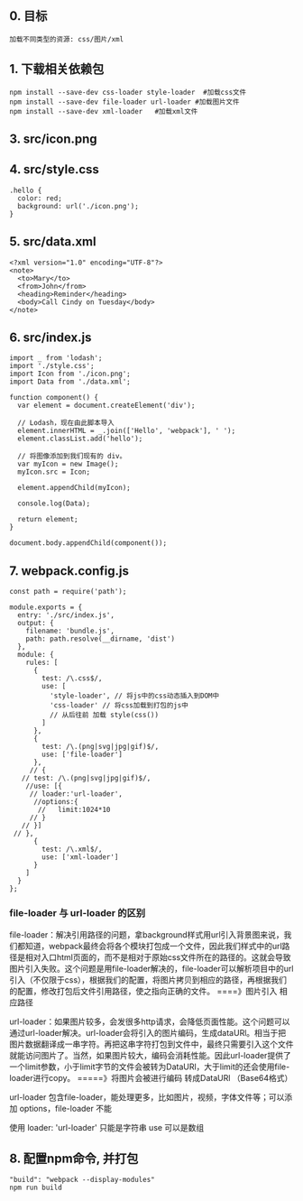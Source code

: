 ## 0. 目标
    加载不同类型的资源: css/图片/xml

## 1. 下载相关依赖包
    npm install --save-dev css-loader style-loader  #加载css文件
    npm install --save-dev file-loader url-loader #加载图片文件
    npm install --save-dev xml-loader   #加载xml文件

## 3. src/icon.png

## 4. src/style.css
    .hello {
      color: red;
      background: url('./icon.png');
    }

## 5. src/data.xml
	<?xml version="1.0" encoding="UTF-8"?>
	<note>
	  <to>Mary</to>
	  <from>John</from>
	  <heading>Reminder</heading>
	  <body>Call Cindy on Tuesday</body>
	</note>

## 6. src/index.js
	import _ from 'lodash';
    import './style.css';
    import Icon from './icon.png';
    import Data from './data.xml';
    
    function component() {
      var element = document.createElement('div');
    
      // Lodash，现在由此脚本导入
      element.innerHTML = _.join(['Hello', 'webpack'], ' ');
      element.classList.add('hello');
    
      // 将图像添加到我们现有的 div。
      var myIcon = new Image();
      myIcon.src = Icon;
    
      element.appendChild(myIcon);
    
      console.log(Data);
    
      return element;
    }
    
    document.body.appendChild(component());

## 7. webpack.config.js
	const path = require('path');
    
    module.exports = {
      entry: './src/index.js',
      output: {
        filename: 'bundle.js',
        path: path.resolve(__dirname, 'dist')
      },
      module: {
        rules: [
          {
            test: /\.css$/,
            use: [
              'style-loader', // 将js中的css动态插入到DOM中
              'css-loader' // 将css加载到打包的js中 
              // 从后往前 加载 style(css())
            ]
          },
          { 
            test: /\.(png|svg|jpg|gif)$/,
            use: ['file-loader']
          },
         // {
       // test: /\.(png|svg|jpg|gif)$/,
        //use: [{
         // loader:'url-loader',
          //options:{
           //   limit:1024*10
         // }
       // }]
     // },
          {
            test: /\.xml$/,
            use: ['xml-loader']
          }
        ]
      }
    };

### file-loader 与 url-loader 的区别
file-loader：解决引用路径的问题，拿background样式用url引入背景图来说，我们都知道，webpack最终会将各个模块打包成一个文件，因此我们样式中的url路径是相对入口html页面的，而不是相对于原始css文件所在的路径的。这就会导致图片引入失败。这个问题是用file-loader解决的，file-loader可以解析项目中的url引入（不仅限于css），根据我们的配置，将图片拷贝到相应的路径，再根据我们的配置，修改打包后文件引用路径，使之指向正确的文件。
====》图片引入 相应路径

url-loader：如果图片较多，会发很多http请求，会降低页面性能。这个问题可以通过url-loader解决。url-loader会将引入的图片编码，生成dataURl。相当于把图片数据翻译成一串字符。再把这串字符打包到文件中，最终只需要引入这个文件就能访问图片了。当然，如果图片较大，编码会消耗性能。因此url-loader提供了一个limit参数，小于limit字节的文件会被转为DataURl，大于limit的还会使用file-loader进行copy。
=====》将图片会被进行编码 转成DataURl （Base64格式）

url-loader 包含file-loader，能处理更多，比如图片，视频，字体文件等；可以添加 options，file-loader 不能

使用 loader: 'url-loader' 只能是字符串   use 可以是数组


## 8. 配置npm命令, 并打包
	"build": "webpack --display-modules"
	npm run build
